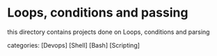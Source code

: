 # Loops, conditions and passing


this directory contains projects done on Loops, conditions and parsing

categories:
[Devops]
[Shell]
[Bash]
[Scripting]
